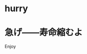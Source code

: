 # hurry
<!DOCTYPE html>
<html lang="ja">
  <head>
    <meta charset="UTF-8">
  </head>
  <body>
    <h1>急げ――寿命縮むよ</h1>
    <p>Enjoy</p>
  </body>
</html>
